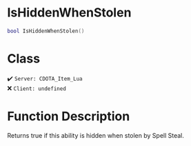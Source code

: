 # IsHiddenWhenStolen
```lua
bool IsHiddenWhenStolen()
```
# Class
✔️ `Server: CDOTA_Item_Lua`  
❌ `Client: undefined`  

# Function Description
Returns true if this ability is hidden when stolen by Spell Steal.
